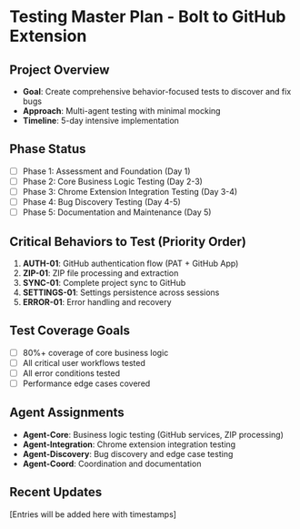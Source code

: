 # Testing Master Plan - Bolt to GitHub Extension

## Project Overview

- **Goal**: Create comprehensive behavior-focused tests to discover and fix bugs
- **Approach**: Multi-agent testing with minimal mocking
- **Timeline**: 5-day intensive implementation

## Phase Status

- [ ] Phase 1: Assessment and Foundation (Day 1)
- [ ] Phase 2: Core Business Logic Testing (Day 2-3)
- [ ] Phase 3: Chrome Extension Integration Testing (Day 3-4)
- [ ] Phase 4: Bug Discovery Testing (Day 4-5)
- [ ] Phase 5: Documentation and Maintenance (Day 5)

## Critical Behaviors to Test (Priority Order)

1. **AUTH-01**: GitHub authentication flow (PAT + GitHub App)
2. **ZIP-01**: ZIP file processing and extraction
3. **SYNC-01**: Complete project sync to GitHub
4. **SETTINGS-01**: Settings persistence across sessions
5. **ERROR-01**: Error handling and recovery

## Test Coverage Goals

- [ ] 80%+ coverage of core business logic
- [ ] All critical user workflows tested
- [ ] All error conditions tested
- [ ] Performance edge cases covered

## Agent Assignments

- **Agent-Core**: Business logic testing (GitHub services, ZIP processing)
- **Agent-Integration**: Chrome extension integration testing
- **Agent-Discovery**: Bug discovery and edge case testing
- **Agent-Coord**: Coordination and documentation

## Recent Updates

[Entries will be added here with timestamps]
